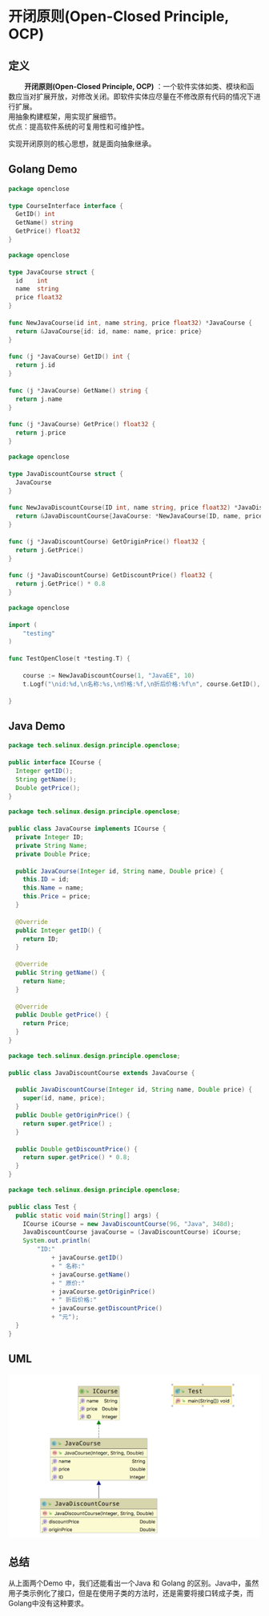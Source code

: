 # 开闭原则(Open-Closed Principle, OCP)

## 定义

  &emsp;&emsp; **开闭原则(Open-Closed Principle, OCP)** ：一个软件实体如类、模块和函数应当对扩展开放，对修改关闭。即软件实体应尽量在不修改原有代码的情况下进行扩展。  
  用抽象构建框架，用实现扩展细节。  
  优点：提高软件系统的可复用性和可维护性。  

  实现开闭原则的核心思想，就是面向抽象继承。

## Golang Demo

```go
package openclose

type CourseInterface interface {
  GetID() int
  GetName() string
  GetPrice() float32
}
```

```go
package openclose

type JavaCourse struct {
  id    int
  name  string
  price float32
}

func NewJavaCourse(id int, name string, price float32) *JavaCourse {
  return &JavaCourse{id: id, name: name, price: price}
}

func (j *JavaCourse) GetID() int {
  return j.id
}

func (j *JavaCourse) GetName() string {
  return j.name
}

func (j *JavaCourse) GetPrice() float32 {
  return j.price
}
```

```go
package openclose

type JavaDiscountCourse struct {
  JavaCourse
}

func NewJavaDiscountCourse(ID int, name string, price float32) *JavaDiscountCourse {
  return &JavaDiscountCourse{JavaCourse: *NewJavaCourse(ID, name, price)}
}

func (j *JavaDiscountCourse) GetOriginPrice() float32 {
  return j.GetPrice()
}

func (j *JavaDiscountCourse) GetDiscountPrice() float32 {
  return j.GetPrice() * 0.8
}

```

```go
package openclose

import (
    "testing"
)

func TestOpenClose(t *testing.T) {

    course := NewJavaDiscountCourse(1, "JavaEE", 10)
    t.Logf("\nid:%d,\n名称:%s,\n价格:%f,\n折后价格:%f\n", course.GetID(), course.GetName(), course.GetPrice(), course.GetDiscountPrice())

}

```

## Java Demo

```java
package tech.selinux.design.principle.openclose;

public interface ICourse {
  Integer getID();
  String getName();
  Double getPrice();
}
```

```java
package tech.selinux.design.principle.openclose;

public class JavaCourse implements ICourse {
  private Integer ID;
  private String Name;
  private Double Price;

  public JavaCourse(Integer id, String name, Double price) {
    this.ID = id;
    this.Name = name;
    this.Price = price;
  }

  @Override
  public Integer getID() {
    return ID;
  }

  @Override
  public String getName() {
    return Name;
  }

  @Override
  public Double getPrice() {
    return Price;
  }
}
```

```java
package tech.selinux.design.principle.openclose;

public class JavaDiscountCourse extends JavaCourse {

  public JavaDiscountCourse(Integer id, String name, Double price) {
    super(id, name, price);
  }
  public Double getOriginPrice() {
    return super.getPrice() ;
  }

  public Double getDiscountPrice() {
    return super.getPrice() * 0.8;
  }
}
```

```java
package tech.selinux.design.principle.openclose;

public class Test {
  public static void main(String[] args) {
    ICourse iCourse = new JavaDiscountCourse(96, "Java", 348d);
    JavaDiscountCourse javaCourse = (JavaDiscountCourse) iCourse;
    System.out.println(
        "ID:"
            + javaCourse.getID()
            + " 名称:"
            + javaCourse.getName()
            + " 原价:"
            + javaCourse.getOriginPrice()
            + " 折后价格:"
            + javaCourse.getDiscountPrice()
            + "元");
  }
}
```

## UML

![开闭原则的UML类图](images/open-close-principle.png)

## 总结

从上面两个Demo 中，我们还能看出一个Java 和 Golang 的区别。Java中，虽然用子类示例化了接口，但是在使用子类的方法时，还是需要将接口转成子类，而Golang中没有这种要求。
